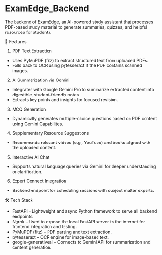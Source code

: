 # ExamEdge_Backend

The backend of ExamEdge, an AI-powered study assistant that processes PDF-based study material to generate summaries, quizzes, and helpful resources for students.

🚀 Features 
1. PDF Text Extraction
*  Uses PyMuPDF (fitz) to extract structured text from uploaded PDFs.
*  Falls back to OCR using pytesseract if the PDF contains scanned images.

2. AI Summarization via Gemini
* Integrates with Google Gemini Pro to summarize extracted content into digestible, student-friendly notes.
* Extracts key points and insights for focused revision.

3. MCQ Generation
* Dynamically generates multiple-choice questions based on PDF content using Gemini Capabilites.

4. Supplementary Resource Suggestions
* Recommends relevant videos (e.g., YouTube) and books aligned with the uploaded content.

5. Interactive AI Chat
* Supports natural language queries via Gemini for deeper understanding or clarification.

6. Expert Connect Integration
* Backend endpoint for scheduling sessions with subject matter experts.


🛠️ Tech Stack
* FastAPI – Lightweight and async Python framework to serve all backend endpoints.
* Ngrok – Used to expose the local FastAPI server to the internet for frontend integration and testing.
* PyMuPDF (fitz) – PDF parsing and text extraction.
* pytesseract – OCR engine for image-based text.
* google-generativeai – Connects to Gemini API for summarization and content generation.

